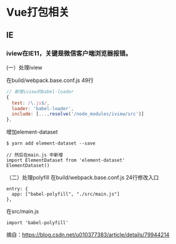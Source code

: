# Vue打包相关
## IE
### iview在IE11，关键是微信客户端浏览器报错。
(一）处理iview

在build/webpack.base.conf.js 49行
```js
// 新增iview的babel-loader
{
  test: /\.js$/,
  loader: 'babel-loader',
  include: [...,resolve('/node_modules/iview/src')]
},
```
增加element-dataset
```
$ yarn add element-dataset --save

// 然后在main.js 中新增
import ElementDataset from 'element-dataset'
ElementDataset()
```
（二）处理polyfill
在build/webpack.base.conf.js 24行修改入口
```
entry: {
  app: ["babel-polyfill", "./src/main.js"]
},
```
在src/main.js
```
import 'babel-polyfill'
```
摘自：https://blog.csdn.net/u010377383/article/details/79944214
